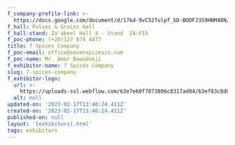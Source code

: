 ```yaml
---
f_company-profile-link: >-
  https://docs.google.com/document/d/17kd-9vC52fulpf_bD-BODFJ3S9HNM48N/edit?usp=share_link&ouid=111844397792848099856&rtpof=true&sd=true
f_hall: Pulses & Grains Hall
f_hall-stand: Za'abeel Hall 4 - Stand  Z4-F15
f_poc-phone: (+20)127 874 4477
title: 7 Spices Company
f_poc-email: office@sevenspicesco.com
f_poc-name: Mr. Amer Bawadekji
f_exhibitor-name: 7 Spices Company
slug: 7-spices-company
f_exhibitor-logo:
  url: >-
    https://uploads-ssl.webflow.com/63e7e60f7073806c8317ad04/63ef83c8d841fc308c9e6755_NWIwYw.png
  alt: null
updated-on: '2023-02-17T13:40:24.411Z'
created-on: '2023-02-17T13:40:24.411Z'
published-on: null
layout: '[exhibitors].html'
tags: exhibitors
---
```




